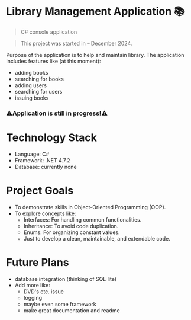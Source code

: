 #   Library Management Application 📚
> C# console application

> This project was started in – December 2024.
> 


Purpose of the application is to help and maintain library. The application includes features like (at this moment):

   - adding books
   - searching for books
   - adding users
   - searching for users
   - issuing books
   
### :warning:Application is still in progress!:warning:

#    Technology Stack
- Language: C#
- Framework: .NET 4.7.2
- Database: currently none

#   Project Goals

- To demonstrate skills in Object-Oriented Programming (OOP).
- To explore concepts like:
   - Interfaces: For handling common functionalities.
   - Inheritance: To avoid code duplication.
   - Enums: For organizing constant values.
   - Just to develop a clean, maintainable, and extendable code.

#   Future Plans

   - database integration (thinking of SQL lite)
   - Add more like:
       - DVD's etc. issue
       - logging
       - maybe even some framework
       - make great documentation and readme
    

